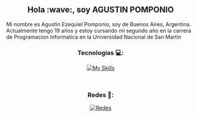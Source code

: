 <h2 align="center">Hola :wave:, soy AGUSTIN POMPONIO</h2>


<p>Mi nombre es Agustin Ezequiel Pomponio, soy de Buenos Aires, Argentina. Actualmente tengo 19 años y estoy cursando mi segundo año en la carrera de Programacion Informatica en la Universidad Nacional de San Martin</p>

<h3 align="center">Tecnologias 💻:</h3>    

<p align="center">
  <a href="https://skillicons.dev">
    <img src="https://skillicons.dev/icons?i=html,css,js,c,cpp,py,arduino,git,github,vscode,linux,windows,ps" alt="My Skills">
  </a>
</p>

<br>

<h3 align="center">Redes 📱​:</h3>    
<p align="center">
  <a href="https://skillicons.dev">
    <img src="https://skillicons.dev/icons?i=discord,twitter,instagram,linkedin" alt="Redes">
  </a>
</p>
